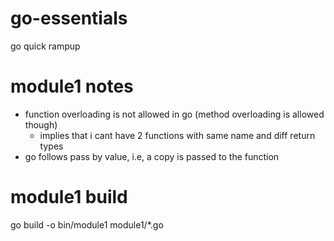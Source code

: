 # go-essentials
go quick rampup

# module1 notes
- function overloading is not allowed in go (method overloading is allowed though)
  - implies that i cant have 2 functions with same name and diff return types
- go follows pass by value, i.e, a copy is passed to the function


# module1 build
go build -o bin/module1 module1/*.go

